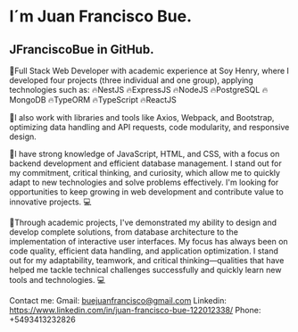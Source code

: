 # I´m Juan Francisco Bue.
## JFranciscoBue in GitHub.

🚀Full Stack Web Developer with academic experience at Soy Henry, where I developed four projects (three individual and one group), applying technologies such as:
🔥NestJS
🔥ExpressJS
🔥NodeJS
🔥PostgreSQL
🔥MongoDB
🔥TypeORM
🔥TypeScript
🔥ReactJS

🚀I also work with libraries and tools like Axios, Webpack, and Bootstrap, optimizing data handling and API requests, code modularity, and responsive design.

🚀I have strong knowledge of JavaScript, HTML, and CSS, with a focus on backend development and efficient database management. I stand out for my commitment, critical thinking, and curiosity, which allow me to quickly adapt to new technologies and solve problems effectively. I'm looking for opportunities to keep growing in web development and contribute value to innovative projects. 💻

🚀Through academic projects, I've demonstrated my ability to design and develop complete solutions, from database architecture to the implementation of interactive user interfaces. My focus has always been on code quality, efficient data handling, and application optimization. I stand out for my adaptability, teamwork, and critical thinking—qualities that have helped me tackle technical challenges successfully and quickly learn new tools and technologies. 💻

Contact me:
Gmail: buejuanfrancisco@gmail.com
Linkedin: https://www.linkedin.com/in/juan-francisco-bue-122012338/
Phone: +5493413232826
